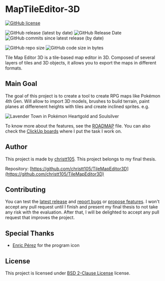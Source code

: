 # MapTileEditor-3D

[![GitHub license](https://img.shields.io/github/license/christt105/TileMapEditor3D)](https://github.com/christt105/TileMapEditor3D/blob/master/LICENSE)

![GitHub release (latest by date)](https://img.shields.io/github/v/release/christt105/TileMapEditor3D)
![GitHub Release Date](https://img.shields.io/github/release-date/christt105/TileMapEditor3D)
![GitHub commits since latest release (by date)](https://img.shields.io/github/commits-since/christt105/TileMapEditor3D/latest)

![GitHub repo size](https://img.shields.io/github/repo-size/christt105/TileMapEditor3D)
![GitHub code size in bytes](https://img.shields.io/github/languages/code-size/christt105/TileMapEditor3D)

Tile Map Editor 3D is a tile-based map editor in 3D. Composed of several layers of tiles and 3D objects, it allows you to export the maps in different formats.

## Main Goal

The goal of this project is to create a tool to create RPG maps like Pokémon 4th Gen. Will allow to import 3D models, brushes to build terrain, paint planes at differenent heights with tiles and create inclined sprites. e.g.

![Lavender Town in Pokémon Heartgold and Soulsilver](https://vignette.wikia.nocookie.net/espokemon/images/b/b7/Pueblo_lavanda_HGSS.png/revision/latest?cb=20100206024454)

To know more about the features, see the [ROADMAP](https://github.com/christt105/TileMapEditor3D/blob/master/ROADMAP.md) file. You can also check the [ClickUp boards](https://share.clickup.com/l/h/4-4678676-1/7e2410f745d66ec) where I put the task I work on.

## Author

This project is made by [christt105](https://github.com/christt105). This project belongs to my final thesis.

Repository: [https://github.com/christt105/TileMapEditor3D](https://github.com/christt105/TileMapEditor3D)

## Contributing

You can test the [latest release](https://github.com/christt105/TileMapEditor3D/releases/latest) and [report bugs](https://github.com/christt105/TileMapEditor3D/issues/new?assignees=&labels=&template=bug_report.md&title=) or [propose features](https://github.com/christt105/TileMapEditor3D/issues/new?assignees=&labels=&template=feature_request.md&title=).
I won't accept any pull request until I finish and present my final thesis to not take any risk with the evaluation. After that, I will be delighted to accept any pull request that improves the project.

## Special Thanks

- [Enric Pérez](https://perezenric.github.io/) for the program icon

## License

This project is licensed under [BSD 2-Clause License](https://github.com/christt105/TileMapEditor3D/blob/master/LICENSE) license.
